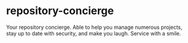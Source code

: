 # repository-concierge

Your repository concierge. Able to help you manage numerous projects, stay up to date with security, and make you laugh. Service with a smile.

